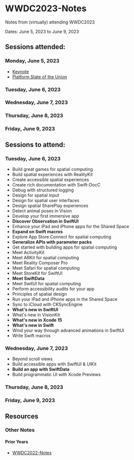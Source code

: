 # WWDC2023-Notes

Notes from (virtually) attending WWDC2023

Dates: June 5, 2023 to June 9, 2023

## Sessions attended:

### Monday, June 5, 2023

- [Keynote](keynote-2023.md)
- [Platform State of the Union](platform-state-of-the-union-2023.md)

### Tuesday, June 6, 2023

### Wednesday, June 7, 2023

### Thursday, June 8, 2023

### Friday, June 9, 2023

## Sessions to attend:

### Tuesday, June 6, 2023

- Build great games for spatial computing
- Build spatial experiences with RealityKit
- Create accessible spatial experiences
- Create rich documentation with Swift-DocC
- Debug with structured logging
- Design for spatial input
- Design for spatial user interfaces
- Design spatial SharePlay experiences
- Detect animal poses in Vision
- Develop your first immersive app
- **Discover Observation in SwiftUI**
- Enhance your iPad and iPhone apps for the Shared Space
- **Expand on Swift macros**
- Explore App Store Connect for spatial computing
- **Generalize APIs with parameter packs**
- Get started with building apps for spatial computing
- Meet ActivityKit
- Meet ARKit for spatial computing
- Meet Reality Composer Pro
- Meet Safari for spatial computing
- Meet StoreKit for SwiftUI
- **Meet SwiftData**
- Meet SwitUI for spatial computing
- Perform accessibility audits for your app
- Principles of spatial design
- Run your iPad and iPhone apps in the Shared Space
- Sync to iCloud with CKSyncEngine
- **What's new in SwiftUI**
- What's new in VisionKit
- **What's new in Xcode 15**
- **What's new in Swift**
- Wind your way through advanced animations in SwiftUI
- Write Swift macros

### Wednesday, June 7, 2023
- Beyond scroll views
- Build accessible apps with SwiftUI & UIKit
- **Build an app with SwiftData**
- Build programmatic UI with Xcode Previews

### Thursday, June 8, 2023

### Friday, June 9, 2023

## Resources

### Other Notes

#### Prior Years

- [WWDC2022-Notes](https://github.com/dacharyc/WWDC2022-Notes/)
